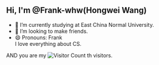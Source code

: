 ## Hi, I'm @Frank-whw(Hongwei Wang)
- 🔭 I’m currently studying at East China Normal University.
- 👯 I’m looking to make friends.
- 😄 Pronouns: Frank  
I love everything about CS.

AND you are my
![Visitor Count](https://profile-counter.glitch.me/Frank-whw/count.svg) th visitors.

